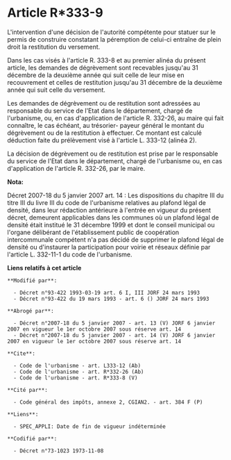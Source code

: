 # Article R*333-9

L'intervention d'une décision de l'autorité compétente pour statuer sur le permis de construire constatant la péremption de
celui-ci entraîne de plein droit la restitution du versement. 

Dans les cas visés à l'article R. 333-8 et au premier alinéa du présent article, les demandes de dégrèvement sont recevables
jusqu'au 31 décembre de la deuxième année qui suit celle de leur mise en recouvrement et celles de restitution jusqu'au 31
décembre de la deuxième année qui suit celle du versement. 

Les demandes de dégrèvement ou de restitution sont adressées au responsable du service de l'Etat dans le département, chargé
de l'urbanisme, ou, en cas d'application de l'article R. 332-26, au maire qui fait connaître, le cas échéant, au trésorier-
payeur général le montant du dégrèvement ou de la restitution à effectuer. Ce montant est calculé déduction faite du
prélèvement visé à l'article L. 333-12 (alinéa 2). 

La décision de dégrèvement ou de restitution est prise par le responsable du service de l'Etat dans le département, chargé de
l'urbanisme ou, en cas d'application de l'article R. 332-26, par le maire.

**Nota:**

Décret 2007-18 du 5 janvier 2007 art. 14 : Les dispositions du chapitre III du titre III du livre III du code de l'urbanisme
relatives au plafond légal de densité, dans leur rédaction antérieure à l'entrée en vigueur du présent décret, demeurent
applicables dans les communes où un plafond légal de densité était institué le 31 décembre 1999 et dont le conseil municipal
ou l'organe délibérant de l'établissement public de coopération intercommunale compétent n'a pas décidé de supprimer le
plafond légal de densité ou d'instaurer la participation pour voirie et réseaux définie par l'article L. 332-11-1 du code de
l'urbanisme.

**Liens relatifs à cet article**

	**Modifié par**:

	  - Décret n°93-422 1993-03-19 art. 6 I, III JORF 24 mars 1993
	  - Décret n°93-422 du 19 mars 1993 - art. 6 () JORF 24 mars 1993

	**Abrogé par**:

	  - Décret n°2007-18 du 5 janvier 2007 - art. 13 (V) JORF 6 janvier 2007 en vigueur le 1er octobre 2007 sous réserve art. 14
	  - Décret n°2007-18 du 5 janvier 2007 - art. 14 (V) JORF 6 janvier 2007 en vigueur le 1er octobre 2007 sous réserve art. 14

	**Cite**:

	  - Code de l'urbanisme - art. L333-12 (Ab)
	  - Code de l'urbanisme - art. R*332-26 (Ab)
	  - Code de l'urbanisme - art. R*333-8 (V)

	**Cité par**:

	  - Code général des impôts, annexe 2, CGIAN2. - art. 384 F (P)

	**Liens**:

	  - SPEC_APPLI: Date de fin de vigueur indéterminée

	**Codifié par**:

	  - Décret n°73-1023 1973-11-08
